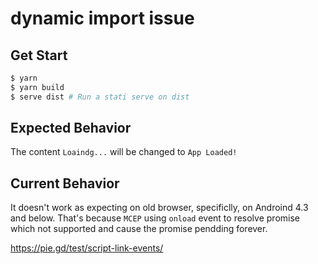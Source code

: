 dynamic import issue
===

Get Start
---------

```bash
$ yarn
$ yarn build
$ serve dist # Run a stati serve on dist
```

Expected Behavior
---

The content `Loaindg...` will be changed to `App Loaded!`


Current Behavior
---

It doesn't work as expecting on old browser, specificlly, on Androind 4.3 and below. That's because `MCEP` using `onload` event to resolve promise which not supported and cause the promise pendding forever.


https://pie.gd/test/script-link-events/